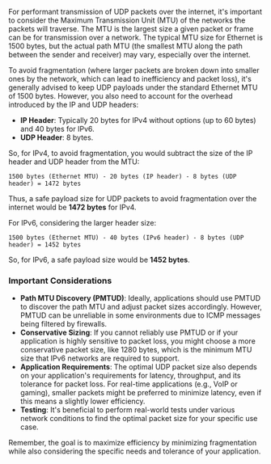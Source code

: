 For performant transmission of UDP packets over the internet, it's important to consider the Maximum Transmission Unit (MTU) of the networks the packets will traverse. The MTU is the largest size a given packet or frame can be for transmission over a network. The typical MTU size for Ethernet is 1500 bytes, but the actual path MTU (the smallest MTU along the path between the sender and receiver) may vary, especially over the internet.

To avoid fragmentation (where larger packets are broken down into smaller ones by the network, which can lead to inefficiency and packet loss), it's generally advised to keep UDP payloads under the standard Ethernet MTU of 1500 bytes. However, you also need to account for the overhead introduced by the IP and UDP headers:

- **IP Header**: Typically 20 bytes for IPv4 without options (up to 60 bytes) and 40 bytes for IPv6.
- **UDP Header**: 8 bytes.

So, for IPv4, to avoid fragmentation, you would subtract the size of the IP header and UDP header from the MTU:

```
1500 bytes (Ethernet MTU) - 20 bytes (IP header) - 8 bytes (UDP header) = 1472 bytes
```

Thus, a safe payload size for UDP packets to avoid fragmentation over the internet would be **1472 bytes** for IPv4.

For IPv6, considering the larger header size:

```
1500 bytes (Ethernet MTU) - 40 bytes (IPv6 header) - 8 bytes (UDP header) = 1452 bytes
```

So, for IPv6, a safe payload size would be **1452 bytes**.

### Important Considerations

- **Path MTU Discovery (PMTUD)**: Ideally, applications should use PMTUD to discover the path MTU and adjust packet sizes accordingly. However, PMTUD can be unreliable in some environments due to ICMP messages being filtered by firewalls.
- **Conservative Sizing**: If you cannot reliably use PMTUD or if your application is highly sensitive to packet loss, you might choose a more conservative packet size, like 1280 bytes, which is the minimum MTU size that IPv6 networks are required to support.
- **Application Requirements**: The optimal UDP packet size also depends on your application's requirements for latency, throughput, and its tolerance for packet loss. For real-time applications (e.g., VoIP or gaming), smaller packets might be preferred to minimize latency, even if this means a slightly lower efficiency.
- **Testing**: It's beneficial to perform real-world tests under various network conditions to find the optimal packet size for your specific use case.

Remember, the goal is to maximize efficiency by minimizing fragmentation while also considering the specific needs and tolerance of your application.
